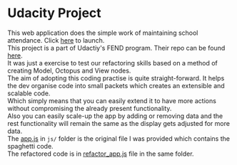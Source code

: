 # Udacity Project
This web application does the simple work of maintaining school attendance. Click [here](https://suneet-m.github.io/School-Attendance/) to launch.\
This project is a part of Udactiy's FEND program. Their repo can be found [here](https://github.com/udacity/ud989-school-attendance).\
It was just a exercise to test our refactoring skills based on a method of creating Model, Octopus and View nodes.\
The aim of adopting this coding practise is quite straight-forward. It helps the dev organise code into small packets which creates an extensible and scalable code.\
Which simply means that you can easily extend it to have more actions without compromising the already present functionality.\
Also you can easily scale-up the app by adding or removing data and the rest functionality will remain the same as the display gets adjusted for more data.\
The [app.js](js/app.js) in `js/` folder is the original file I was provided which contains the spaghetti code.\
The refactored code is in [refactor_app.js](js/refactor_app.js) file in the same folder.